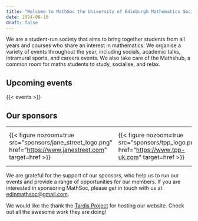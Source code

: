 ```yaml
---
title: "Welcome to MathSoc the University of Edinburgh Mathematics Society!"
date: 2024-08-10
draft: false
---
```

We are a student-run society that aims to bring together students from all years and courses who share an interest in mathematics. We organise a variety of events throughout the year, including socials, academic talks, intramural sports, and careers events. We also take care of the Mathshub, a common room for maths students to study, socialise, and relax.
<!-- Join us for a cup of tea and a free pastry on a Tuesday morning! -->

## Upcoming events

{{< events >}}

## Our sponsors

| | | | |
|---|---|---|---|
| {{< figure nozoom=true src="sponsors/jane_street_logo.png" href="https://www.janestreet.com" target=href >}} |{{< figure nozoom=true src="sponsors/tpp_logo.png" href="https://www.tpp-uk.com" target=href >}}|{{< figure nozoom=true src="sponsors/bar50.png" href="https://maps.app.goo.gl/bnaxN64UooagyDv86" target=href >}} | {{< figure nozoom=true src="sponsors/pilgrim-bar-logo-2020.jpg" href="https://www.pilgrimbar.co.uk" target=href >}}|

We are grateful for the support of our sponsors, who help us to run our events and provide a range of opportunities for our members. If you are interested in sponsoring MathSoc, please get in touch with us at [edinmathsoc@gmail.com](mailto:edinmathsoc@gmail.com?subject=Sponsorship%20Enquiry).

We would like the thank the [Tardis Project](https://tardisproject.uk) for hosting our website. Check out all the awesome work they are doing!
